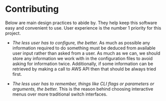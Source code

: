 # Contributing

Below are main design practices to abide by. They help keep this software easy and convenient to use. User experience is the number 1 priority for this project.

- _The less user has to configure, the better._ As much as possible any information required to do something must be deduced from available user input rather than asked from a user. As much as we can, we should store any information we work with in the configuration files to avoid asking for information twice. Additionally, if some information can be retrieved by making a call to AWS API then that should be always tried first.

- _The less user has to remember, things like CLI flags or parameters or arguments, the better._ This is the reason behind choosing interactive menus over more traditional switch interfaces.
